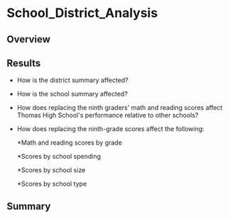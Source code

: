 # School_District_Analysis
## Overview

## Results

- How is the district summary affected?

- How is the school summary affected?

- How does replacing the ninth graders' math and reading scores affect Thomas High School's performance
relative to other schools?

- How does replacing the ninth-grade scores affect the following:

  *Math and reading scores by grade

  *Scores by school spending

  *Scores by school size

  *Scores by school type
## Summary